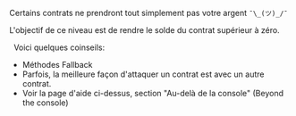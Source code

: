 Certains contrats ne prendront tout simplement pas votre argent `¯\_(ツ)_/¯`

L'objectif de ce niveau est de rendre le solde du contrat supérieur à zéro.

&nbsp;
Voici quelques coinseils:
* Méthodes Fallback
* Parfois, la meilleure façon d'attaquer un contrat est avec un autre contrat.
* Voir la page d'aide ci-dessus, section "Au-delà de la console" (Beyond the console)
